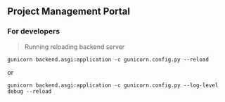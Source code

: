 ## Project Management Portal

### For developers

> Running reloading backend server
```python3
gunicorn backend.asgi:application -c gunicorn.config.py --reload 
```
or
```python3
gunicorn backend.asgi:application -c gunicorn.config.py --log-level debug --reload 
```